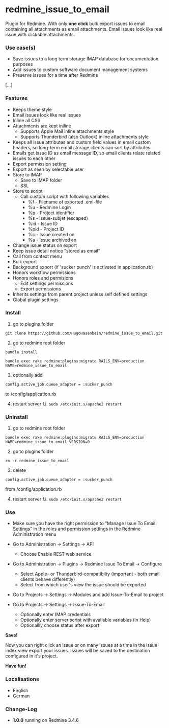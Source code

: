 # redmine_issue_to_email
Plugin for Redmine. With only **one click** bulk export issues to email containing all attachments as email attachments. Email issues look like real issue with clickable attachments.

### Use case(s)

* Save issues to a long term storage IMAP database for documentation purposes
* Add issues to custom software document management systems
* Preserve issues for a time after Redmine
  
[…] 

### Features

* Keeps theme style
* Email issues look like real issues
* Inline all CSS
* Attachments are kept iniline
  * Supports Apple Mail inline attachments style 
  * Supports Thunderbird (also Outlook) inline attachments style
* Keeps all issue attributes and custom field values in email custom headers, so long-term email storage clients can sort by attributes
* Emails get issue ID as email message ID, so email clients relate related issues to each other
* Export permission setting
* Export as seen by selectable user 
* Store to IMAP
  * Save to IMAP folder
  * SSL 
* Store to script
  * Call custom script with following variables 
    * %f - Filename of exported .eml-file
    * %u - Redmine Login
    * %p - Project identifier
    * %s - Issue-subjet (escaped)
    * %id - Issue ID
    * %pid - Project ID
    * %c - Issue created on
    * %a - Issue archived an
* Change issue status on export
* Keep issue detail notice "stored as email"
* Call from context menu
* Bulk export
* Background export (if 'sucker punch' is activated in application.rb)
* Honors workflow permissions
* Honors roles and permisions
  * Edit settings permissions
  * Export permissions
* Inherits settings from parent project unless self defined settings
* Global plugin settings
  
### Install

1. go to plugins folder

`git clone https://github.com/HugoHasenbein/redmine_issue_to_email.git`

2. go to redmine root folder

`bundle install`

`bundle exec rake redmine:plugins:migrate RAILS_ENV=production NAME=redmine_issue_to_email`

3. optionally add

`config.active_job.queue_adapter = :sucker_punch` 

to <Redmine Root>/config/application.rb

4. restart server f.i.  `sudo /etc/init.s/apache2 restart`

### Uninstall

1. go to redmine root folder

`bundle exec rake redmine:plugins:migrate RAILS_ENV=production NAME=redmine_issue_to_email VERSION=0`

2. go to plugins folder

`rm -r redmine_issue_to_email`

3. delete 

`config.active_job.queue_adapter = :sucker_punch` 

from <Redmine Root>/config/application.rb

4. restart server f.i.  `sudo /etc/init.s/apache2 restart`

### Use

* Make sure you have the right permission to "Manage Issue To Email Settings" in the roles and permission settings in the Redmine Administration menu

* Go to Administration -> Settings -> API
  * Choose Enable REST web service
 
* Go to Administration -> Plugins -> Redmine Issue To Email -> Configure
  * Select Apple- or Thunderbird-compatibilty (important - both email clients behave differently)
  * Select from which user's view the issue should be exported
 
* Go to Projects -> Settings -> Modules and add Issue-To-Email to project

* Go to Projects -> Settings -> Issue-To-Email
  * Optionally enter IMAP credentials
  * Optionally enter server script with available variables (in Help)
  * Optionallly choose status after export

**Save!**

Now you can right click an issue or on many issues at a time in the issue index view export your issues. Issues will be saved to the destination configured in it's project.

**Have fun!**

### Localisations

* English
* German

### Change-Log

* **1.0.0** running on Redmine 3.4.6
